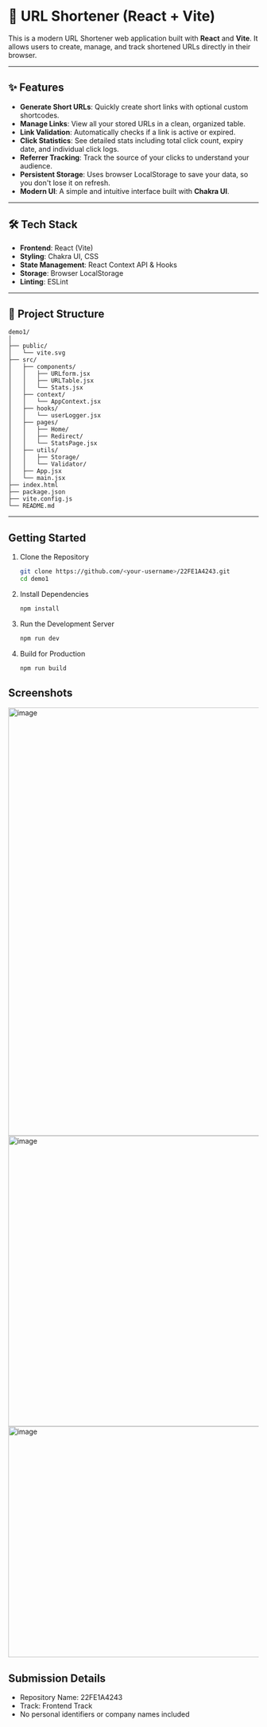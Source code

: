 # 🔗 URL Shortener (React + Vite)

This is a modern URL Shortener web application built with **React** and **Vite**. It allows users to create, manage, and track shortened URLs directly in their browser.

---

## ✨ Features

-   **Generate Short URLs**: Quickly create short links with optional custom shortcodes.
-   **Manage Links**: View all your stored URLs in a clean, organized table.
-   **Link Validation**: Automatically checks if a link is active or expired.
-   **Click Statistics**: See detailed stats including total click count, expiry date, and individual click logs.
-   **Referrer Tracking**: Track the source of your clicks to understand your audience.
-   **Persistent Storage**: Uses browser LocalStorage to save your data, so you don't lose it on refresh.
-   **Modern UI**: A simple and intuitive interface built with **Chakra UI**.

---

## 🛠️ Tech Stack

-   **Frontend**: React (Vite)
-   **Styling**: Chakra UI, CSS
-   **State Management**: React Context API & Hooks
-   **Storage**: Browser LocalStorage
-   **Linting**: ESLint

---

## 📂 Project Structure

```
demo1/
│
├── public/
│   └── vite.svg
├── src/
│   ├── components/
│   │   ├── URLform.jsx
│   │   ├── URLTable.jsx
│   │   └── Stats.jsx
│   ├── context/
│   │   └── AppContext.jsx
│   ├── hooks/
│   │   └── userLogger.jsx
│   ├── pages/
│   │   ├── Home/
│   │   ├── Redirect/
│   │   └── StatsPage.jsx
│   ├── utils/
│   │   ├── Storage/
│   │   └── Validator/
│   ├── App.jsx
│   └── main.jsx
├── index.html
├── package.json
├── vite.config.js
└── README.md
```
---

## Getting Started

1. Clone the Repository
   ```sh
   git clone https://github.com/<your-username>/22FE1A4243.git
   cd demo1
   ```
2. Install Dependencies
   ```sh
   npm install
   ```
3. Run the Development Server
   ```sh
   npm run dev
   ```
4. Build for Production
   ```sh
   npm run build
   ```

## Screenshots

<img width="1601" height="862" alt="image" src="https://github.com/user-attachments/assets/148a89e1-4e83-4093-9ec3-6f49ca5c899d" />

<img width="1249" height="585" alt="image" src="https://github.com/user-attachments/assets/53bffc78-cdec-431f-889a-1eca6c47e30c" />


<img width="777" height="465" alt="image" src="https://github.com/user-attachments/assets/15d5838f-82e1-4b84-a31d-1469f885f6dc" />


## Submission Details

- Repository Name: 22FE1A4243
- Track: Frontend Track
- No personal identifiers or company names included
